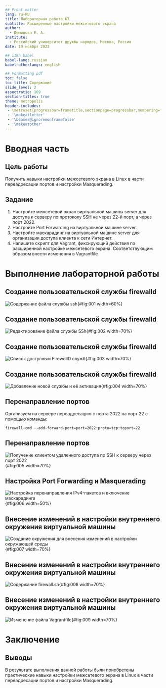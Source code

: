 ```yaml
---
## Front matter
lang: ru-RU
title: Лабораторная работа №7
subtitle: Расширенные настройки межсетевого экрана
author:
  - Демидова Е. А.
institute:
  - Российский университет дружбы народов, Москва, Россия
date: 19 ноября 2023 

## i18n babel
babel-lang: russian
babel-otherlangs: english

## Formatting pdf
toc: false
toc-title: Содержание
slide_level: 2
aspectratio: 169
section-titles: true
theme: metropolis
header-includes:
 - \metroset{progressbar=frametitle,sectionpage=progressbar,numbering=fraction}
 - '\makeatletter'
 - '\beamer@ignorenonframefalse'
 - '\makeatother'
---
```


# Вводная часть

## Цель работы

Получить навыки настройки межсетевого экрана в Linux в части переадресации портов и настройки Masquerading.

## Задание

1. Настройте межсетевой экран виртуальной машины server для доступа к серверу по протоколу SSH не через 22-й порт, а через порт 2022.
2. Настройте Port Forwarding на виртуальной машине server.
3. Настройте маскарадинг на виртуальной машине server для организации доступа клиента к сети Интернет.
4. Напишите скрипт для Vagrant, фиксирующий действия по расширенной настройке межсетевого экрана. Соответствующим образом внести изменения в Vagrantfile

# Выполнение лабораторной работы

## Создание пользовательской службы firewalld

![Содержание файла службы ssh](image/1.png){#fig:001 width=60%}

## Создание пользовательской службы firewalld

![Редактирование файла службы SSh](image/2.png){#fig:002 width=70%}

## Создание пользовательской службы firewalld

![Список доступным FirewollD служб](image/3.png){#fig:003 width=70%}

## Создание пользовательской службы firewalld

![Добавление новой службы и её активация](image/4.png){#fig:004 width=70%}

## Перенаправление портов

Организуем на сервере переадресацию с порта 2022 на порт 22 с помощью команды:
```
firewall-cmd --add-forward-port=port=2022:proto=tcp:toport=22
```
## Перенаправление портов

![Получение клиентом удаленного доступа по SSH к серверу через порт 2022](image/5.png){#fig:005 width=70%}

## Настройка Port Forwarding и Masquerading

![Настройка перенаправления IPv4-пакетов и включение маскарадинга](image/6.png){#fig:006 width=50%}

## Внесение изменений в настройки внутреннего окружения виртуальной машины

![Создание окружения для внесения изменений в настройки окружающей среды](image/7.png){#fig:007 width=70%}

## Внесение изменений в настройки внутреннего окружения виртуальной машины

![Содержание  firewall.sh](image/8.png){#fig:008 width=70%}

## Внесение изменений в настройки внутреннего окружения виртуальной машины

![Изменение файла Vagrantfile](image/9.png){#fig:009 width=70%}

# Заключение

## Выводы

В результате выполнения данной работы были приобретены практические навыки настройки межсетевого экрана в Linux в части переадресации портов и настройки Masquerading.
